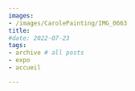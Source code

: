```yaml
---
images:
- /images/CarolePainting/IMG_0663
title: 
#date: 2022-07-23
tags:
- archive # all posts
- expo
- accueil

---
```



